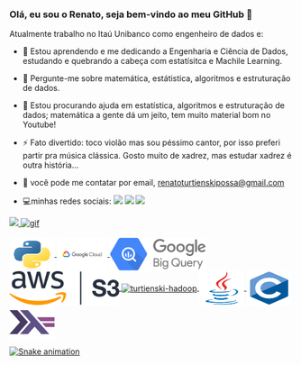 ### Olá, eu sou o Renato, seja bem-vindo ao meu GitHub 👋

Atualmente trabalho no Itaú Unibanco como engenheiro de dados e:

- 🌱 Estou aprendendo e me dedicando a Engenharia e Ciência de Dados, estudando e quebrando a cabeça com estatísitca e Machile Learning.

- 💬 Pergunte-me sobre matemática, estátistica, algoritmos e estruturação de dados.

- 🤔 Estou procurando ajuda em estatística, algoritmos e estruturação de dados; matemática a gente dá um jeito, tem muito material bom no Youtube! 

- ⚡ Fato divertido: toco violão mas sou péssimo cantor, por isso preferi partir pra música clássica. Gosto muito de xadrez, mas estudar xadrez é outra história...  

- :email: você pode me contatar por email, renatoturtienskipossa@gmail.com

- 💻minhas redes sociais: <a href="https://www.linkedin.com/in/renato-turtienski-possa-0599b051/" target="_blank"> <img height="30" widht="40" src="https://image.flaticon.com/icons/png/512/174/174857.png" target="_blank"></a> <a href="https://api.whatsapp.com/send?phone=5511981044550&text=Ol%C3%A1%20Renato,%20como%0Avoc%C3%AA%20est%C3%A1?%20Te%20encontrei%20pelo%20GitHub.%20%22Bora%20trocar%20uma%20ideia%22?%20%E2%98%BA%EF%B8%8F%0A" target="_blank"><img height="30" widht="40" src="https://image.flaticon.com/icons/png/512/174/174879.png" target="_blank"></a> <a href="https://instagram.com/renato_turtienski" target="_blank"><img height="30" widht="40"  src="https://image.flaticon.com/icons/png/512/174/174855.png" target="_blank"></a> 



<div>
  <a href="https://github.com/Turtienski">
  <img height="180em" src="https://github-readme-stats.vercel.app/api?username=Turtienski&show_icons=true&theme=dracula&include_all_commits=truecount_private=true"/>
  <img  height="180em" alt="gif" src="https://media1.giphy.com/media/yxO8bvm9KKSpGPCBM8/giphy.gif?cid=ecf05e47lzpwuijntmt22n5q11lqc3jhz8f216cgzdnodr5c&rid=giphy.gif&ct=g">
</div>
   <div style="display: inline_block"><br>
  <img align="center" alt="turtienski-py" height="60" width="80" src="https://raw.githubusercontent.com/devicons/devicon/master/icons/python/python-original.svg">
  <img align="center" alt="turtienski-gcp" height="60" src="https://github.com/Turtienski/Turtienski/blob/master/.github/workflows/Google_Cloud_Platform-Logo.wine.svg">
  <img align="center" alt="turtienski-bq" height="60"  src="https://raw.githubusercontent.com/Turtienski/Turtienski/master/.github/workflows/bigquery.svg">
  <img align="center" alt="turtienski-aws" height="60" src="https://raw.githubusercontent.com/Turtienski/Turtienski/master/.github/workflows/cdnlogo_amazon-s3.svg">
  <img align="center" alt="turtienski-hadoop" hheight="60" width="80"  src="https://upload.wikimedia.org/wikipedia/commons/0/0e/Hadoop_logo.svg">
  <img align="center" alt="turtienski-java" height="60" width="80" src="https://raw.githubusercontent.com/devicons/devicon/master/icons/java/java-original.svg">
  <img align="center" alt="turtienski-c" height="60" width="80" src="https://raw.githubusercontent.com/devicons/devicon/master/icons/c/c-original.svg">
  <img align="center" alt="turtienski-Haskell" height="60" width="80" src="https://raw.githubusercontent.com/devicons/devicon/master/icons/haskell/haskell-original.svg">

  

<!--
**Turtienski/Turtienski** is a ✨ _special_ ✨ repository because its `README.md` (this file) appears on your GitHub profile.

Here are some ideas to get you started:

- 🔭 Atualmente trabalho no Itaú-Unibanco, com geração, manutenção e análise de indicadores operacionais.  
- 🌱 Estou aprendendo e me dedicando a Ciência de Dados, estudando e quebrando a cabeça com estatísitca e Machile Learning.
- 💬 Pergunte-me sobre matemática, estátistica, algoritmos e estruturação de dados.
- 🤔 Estou procurando ajuda em estatística, algoritmos e estruturação de dados, matemática a gente dá um jeito, tem muito material bom no Youtube! 
- ⚡ Fato divertido: toco violão mas sou péssimo cantor, por isso preferi partir pra música clássica. 
- :email: você pode me contatar por email por renatoturtienskipossa@gmail.com
-->

![Snake animation](https://github.com/ThaisDeveloper/ThaisDeveloper/blob/output/github-contribution-grid-snake.svg)
